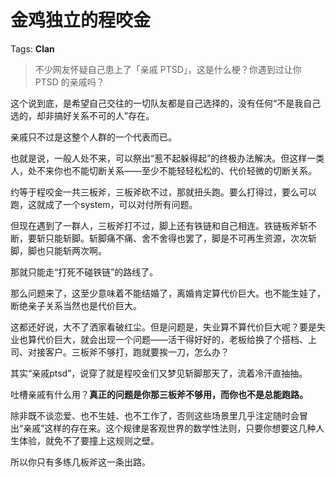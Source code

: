 # 金鸡独立的程咬金

Tags: **Clan**

> 不少网友怀疑自己患上了「亲戚 PTSD」，这是什么梗？你遇到过让你 PTSD 的亲戚吗？



这个说到底，是希望自己交往的一切队友都是自己选择的，没有任何“不是我自己选的，却非搞好关系不可的人”存在。

亲戚只不过是这整个人群的一个代表而已。

也就是说，一般人处不来，可以祭出“惹不起躲得起”的终极办法解决。但这样一类人，处不来你也不能切断关系——至少不能轻轻松松的、代价轻微的切断关系。

约等于程咬金一共三板斧，三板斧砍不过，那就扭头跑。要么打得过，要么可以跑，这就成了一个system，可以对付所有问题。

但现在遇到了一群人，三板斧打不过，脚上还有铁链和自己相连。铁链板斧斩不断，要斩只能斩脚。斩脚痛不痛、舍不舍得也罢了，脚是不可再生资源，次次斩脚，脚也只能斩两次啊。

那就只能走“打死不碰铁链”的路线了。

那么问题来了，这至少意味着不能结婚了，离婚肯定算代价巨大。也不能生娃了，断绝亲子关系当然也是代价巨大。

这都还好说，大不了洒家看破红尘。但是问题是，失业算不算代价巨大呢？要是失业也算代价巨大，就会出现一个问题——活干得好好的，老板给换了个搭档、上司、对接客户。三板斧不够打，跑就要挨一刀，怎么办？

其实“亲戚ptsd”，说穿了就是程咬金们又梦见斩脚那天了，流着冷汗直抽抽。

吐槽亲戚有什么用？**真正的问题是你那三板斧不够用，而你也不是总能跑路。**

除非既不谈恋爱、也不生娃、也不工作了，否则这些场景里几乎注定随时会冒出“亲戚”这样的存在来。这个规律是客观世界的数学性法则，只要你想要这几种人生体验，就免不了要撞上这规则之壁。

所以你只有多练几板斧这一条出路。



